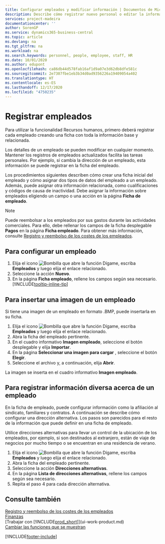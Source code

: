 ```yaml
---
title: Configurar empleados y modificar información | Documentos de Microsoft
description: Describe cómo registrar nuevo personal o editar la información del personal existente.
services: project-madeira
documentationcenter: ''
author: SorenGP
ms.service: dynamics365-business-central
ms.topic: article
ms.devlang: na
ms.tgt_pltfrm: na
ms.workload: na
ms.search.keywords: personnel, people, employee, staff, HR
ms.date: 10/01/2020
ms.author: edupont
ms.openlocfilehash: ca86db44d578fab16af1d9a07e3d62db8dfe581c
ms.sourcegitcommit: 2e7307fbe1eb3b34d0ad9356226a19409054a402
ms.translationtype: HT
ms.contentlocale: es-ES
ms.lasthandoff: 12/17/2020
ms.locfileid: "4750235"
---
```

# <a name="register-employees"></a>Registrar empleados
Para utilizar la funcionalidad Recursos humanos, primero deberá registrar cada empleado creando una ficha con toda la información base y relacionada.

Los detalles de un empleado se pueden modificar en cualquier momento. Mantener los registros de empleados actualizados facilita las tareas personales. Por ejemplo, si cambia la dirección de un empleado, esta información se puede registrar en la ficha del empleado.

Los procedimientos siguientes describen cómo crear una ficha inicial del empleado y cómo asignar dos tipos de datos del empleado a un empleado. Además, puede asignar otra información relacionada, como cualificaciones y códigos de causa de inactividad. Debe asignar la información sobre empleados eligiendo un campo o una acción en la página **Ficha de empleado**.

> [!NOTE]  
> Puede reembolsar a los empleados por sus gastos durante las actividades comerciales. Para ello, debe rellenar los campos de la ficha desplegable **Pagos** en la página **Ficha empleado**. Para obtener más información, consulte [Registro y reembolso de los costes de los empleados](finance-how-record-reimburse-employee-expenses.md).

## <a name="to-set-up-an-employee"></a>Para configurar un empleado
1. Elija el icono ![Bombilla que abre la función Dígame](media/ui-search/search_small.png "Dígame qué desea hacer"), escriba **Empleados** y luego elija el enlace relacionado.
2. Seleccione la acción **Nuevo**.
3. En la página **Ficha empleado**, rellene los campos según sea necesario. [!INCLUDE[tooltip-inline-tip](includes/tooltip-inline-tip_md.md)]

## <a name="to-insert-a-picture-of-an-employee"></a>Para insertar una imagen de un empleado
Si tiene una imagen de un empleado en formato .BMP, puede insertarla en su ficha.

1. Elija el icono ![Bombilla que abre la función Dígame](media/ui-search/search_small.png "Dígame qué desea hacer"), escriba **Empleados** y luego elija el enlace relacionado.
2. Abra la ficha del empleado pertinente.
3. En el cuadro informativo **Imagen empleado**, seleccione el botón desplegable y elija **Importar**.
4. En la página **Seleccionar una imagen para cargar** , seleccione el botón **Elegir**.
5. Seleccione el archivo y, a continuación, elija **Abrir**.

La imagen se inserta en el cuadro informativo **Imagen empleado**.

## <a name="to-register-various-information-about-an-employee"></a>Para registrar información diversa acerca de un empleado
En la ficha de empleado, puede configurar información como la afiliación al sindicato, familiares y contratos. A continuación se describe cómo configurar una dirección alternativa. Los pasos son parecidos para el resto de la información que puede definir en una ficha de empleado.

Utilice direcciones alternativas para llevar un control de la ubicación de los empleados, por ejemplo, si son destinados al extranjero, están de viaje de negocios por mucho tiempo o se encuentran en una residencia de verano.

1. Elija el icono ![Bombilla que abre la función Dígame](media/ui-search/search_small.png "Dígame qué desea hacer"), escriba **Empleados** y luego elija el enlace relacionado.
2. Abra la ficha del empleado pertinente.
3. Seleccione la acción **Direcciones alternativas**.
4. En la página **Lista de direcciones alternativas**, rellene los campos según sea necesario.
5. Repita el paso 4 para cada dirección alternativa.

## <a name="see-also"></a>Consulte también
[Registro y reembolso de los costes de los empleados](finance-how-record-reimburse-employee-expenses.md)  
[Finanzas](finance.md)  
[Trabajar con [!INCLUDE[prod_short](includes/prod_short.md)]](ui-work-product.md)  
[Cambiar las funciones que se muestran](ui-experiences.md)


[!INCLUDE[footer-include](includes/footer-banner.md)]